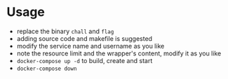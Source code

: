 # Usage

- replace the binary `chall` and `flag`
- adding source code and makefile is suggested
- modify the service name and username as you like
- note the resource limit and the wrapper's content, modify it as you like
- `docker-compose up -d` to build, create and start
- `docker-compose down` 
